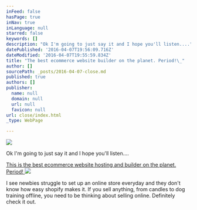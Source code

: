 ```yaml
---
inFeed: false
hasPage: true
inNav: true
inLanguage: null
starred: false
keywords: []
description: "Ok I'm going to just say it and I hope you'll listen...."
datePublished: '2016-04-07T19:56:09.716Z'
dateModified: '2016-04-07T19:55:59.834Z'
title: "The best ecommerce website builder on the planet. Period!\_"
author: []
sourcePath: _posts/2016-04-07-close.md
published: true
authors: []
publisher:
  name: null
  domain: null
  url: null
  favicon: null
url: close/index.html
_type: WebPage

---
```

![](https://s3-us-west-2.amazonaws.com/the-grid-img/p/ee9c13472ac74becf29095d3faf8fd71a01aa5ae.png)

Ok I'm going to just say it and I hope you'll listen....

[This is the best ecommerce website hosting and builder on the planet. Period! ][0]
![](https://s3-us-west-2.amazonaws.com/the-grid-img/p/d6fc6a9ebbd4fe65850bf6a50b575fadae07ebbd.jpg)

I see newbies struggle to set up an online store everyday and they don't know how easy shopify makes it. If you sell anything, from candles to dog training offline, you need to be thinking about selling online. Definitely check it out.

[0]: http://1.shopifytrack.com/aff_c?offer_id=2&aff_id=7529